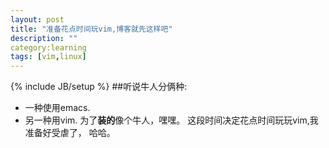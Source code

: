 ```yaml
---
layout: post
title: "准备花点时间玩vim,博客就先这样吧"
description: ""
category:learning 
tags: [vim,linux]
---
```

{% include JB/setup %}
##听说牛人分俩种:
* 一种使用emacs.
* 另一种用vim.
为了**装的**像个牛人，嘿嘿。
这段时间决定花点时间玩玩vim,我准备好受虐了， 哈哈。

